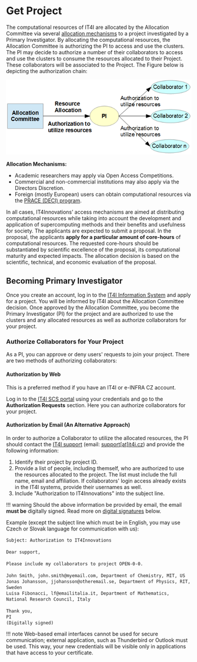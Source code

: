 # Get Project

The computational resources of IT4I are allocated by the Allocation Committee via several [allocation mechanisms][a] to a project investigated by a Primary Investigator. By allocating the computational resources, the Allocation Committee is authorizing the PI to access and use the clusters. The PI may decide to authorize a number of their collaborators to access and use the clusters to consume the resources allocated to their Project. These collaborators will be associated to the Project. The Figure below is depicting the authorization chain:

![](../img/Authorization_chain.png)

**Allocation Mechanisms:**

* Academic researchers may apply via Open Access Competitions.
* Commercial and non-commercial institutions may also apply via the Directors Discretion.
* Foreign (mostly European) users can obtain computational resources via the [PRACE (DECI) program][d].

In all cases, IT4Innovations’ access mechanisms are aimed at distributing computational resources while taking into account the development and application of supercomputing methods and their benefits and usefulness for society. The applicants are expected to submit a proposal. In the proposal, the applicants **apply for a particular amount of core-hours** of computational resources. The requested core-hours should be substantiated by scientific excellence of the proposal, its computational maturity and expected impacts. The allocation decision is based on the scientific, technical, and economic evaluation of the proposal.

## Becoming Primary Investigator

Once you create an account, log in to the [IT4I Information System][e] and apply for a project.
You will be informed by IT4I about the Allocation Committee decision.
Once approved by the Allocation Committee, you become the Primary Investigator (PI) for the project
and are authorized to use the clusters and any allocated resources as well as authorize collaborators for your project.

### Authorize Collaborators for Your Project

As a PI, you can approve or deny users' requests to join your project. There are two methods of authorizing collaborators:

#### Authorization by Web

This is a preferred method if you have an IT4I or e-INFRA CZ account.

Log in to the [IT4I SCS portal][e] using your credentials and go to the **Authorization Requests** section.
Here you can authorize collaborators for your project.

#### Authorization by Email (An Alternative Approach)

In order to authorize a Collaborator to utilize the allocated resources, the PI should contact the [IT4I support][f] (email: [support\[at\]it4i.cz][g]) and provide the following information:

1. Identify their project by project ID.
1. Provide a list of people, including themself, who are authorized to use the resources allocated to the project. The list must include the full name, email and affiliation. If collaborators' login access already exists in the IT4I systems, provide their usernames as well.
1. Include "Authorization to IT4Innovations" into the subject line.

!!! warning
    Should the above information be provided by email, the email **must be** digitally signed. Read more on [digital signatures][2] below.

Example (except the subject line which must be in English, you may use Czech or Slovak language for communication with us):

```console
Subject: Authorization to IT4Innovations

Dear support,

Please include my collaborators to project OPEN-0-0.

John Smith, john.smith@myemail.com, Department of Chemistry, MIT, US
Jonas Johansson, jjohansson@otheremail.se, Department of Physics, RIT, Sweden
Luisa Fibonacci, lf@emailitalia.it, Department of Mathematics, National Research Council, Italy

Thank you,
PI
(Digitally signed)
```

!!! note
    Web-based email interfaces cannot be used for secure communication; external application, such as Thunderbird or Outlook must be used. This way, your new credentials will be visible only in applications that have access to your certificate.

[1]: obtaining-login-credentials/obtaining-login-credentials.md
[2]: https://docs.it4i.cz/general/obtaining-login-credentials/obtaining-login-credentials/#certificates-for-digital-signatures

[a]: https://www.it4i.cz/en/for-users/computing-resources-allocation
[b]: http://www.it4i.cz/open-access-competition/?lang=en&lang=en
[c]: http://www.it4i.cz/obtaining-computational-resources-through-directors-discretion/?lang=en&lang=en
[d]: https://prace-ri.eu/hpc-access/deci-access/deci-access-information-for-applicants/
[e]: https://scs.it4i.cz
[f]: https://support.it4i.cz/rt/
[g]: mailto:support@it4i.cz

